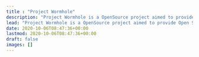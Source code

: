 ```yaml
---
title : "Project Wormhole"
description: "Project Wormhole is a OpenSource project aimed to provide Open Standard allows people on different Apps to communicate with each other by secure, fast, and reliable protocol."
lead: "Project Wormhole is a OpenSource project aimed to provide Open Standard allows people on different Apps to communicate with each other by secure, fast, and reliable protocol."
date: 2020-10-06T08:47:36+00:00
lastmod: 2020-10-06T08:47:36+00:00
draft: false
images: []
---
```

